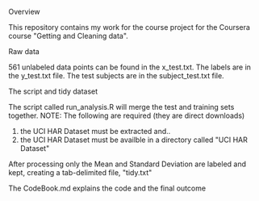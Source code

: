 Overview

This repository contains my work for the course project for the Coursera course "Getting and Cleaning data". 

Raw data

561 unlabeled data points can be found in the x_test.txt. The labels are in the y_test.txt file. The test subjects are in the subject_test.txt file.


The script and tidy dataset

The script called run_analysis.R will merge the test and training sets together. NOTE: The following are required (they are direct downloads)

1) the UCI HAR Dataset must be extracted and..
2) the UCI HAR Dataset must be availble in a directory called "UCI HAR Dataset"

After processing only the Mean and Standard Deviation are labeled and kept, creating a tab-delimited file, "tidy.txt" 

The CodeBook.md explains the code and the final outcome 

